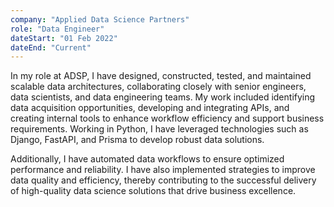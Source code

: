 ```yaml
---
company: "Applied Data Science Partners"
role: "Data Engineer"
dateStart: "01 Feb 2022"
dateEnd: "Current"
---
```



In my role at ADSP, I have designed, constructed, tested, and maintained scalable data architectures, collaborating closely with senior engineers, data scientists, and data engineering teams. My work included identifying data acquisition opportunities, developing and integrating APIs, and creating internal tools to enhance workflow efficiency and support business requirements. Working in Python, I have leveraged technologies such as Django, FastAPI, and Prisma to develop robust data solutions.

Additionally, I have automated data workflows to ensure optimized performance and reliability. I have also implemented strategies to improve data quality and efficiency, thereby contributing to the successful delivery of high-quality data science solutions that drive business excellence.